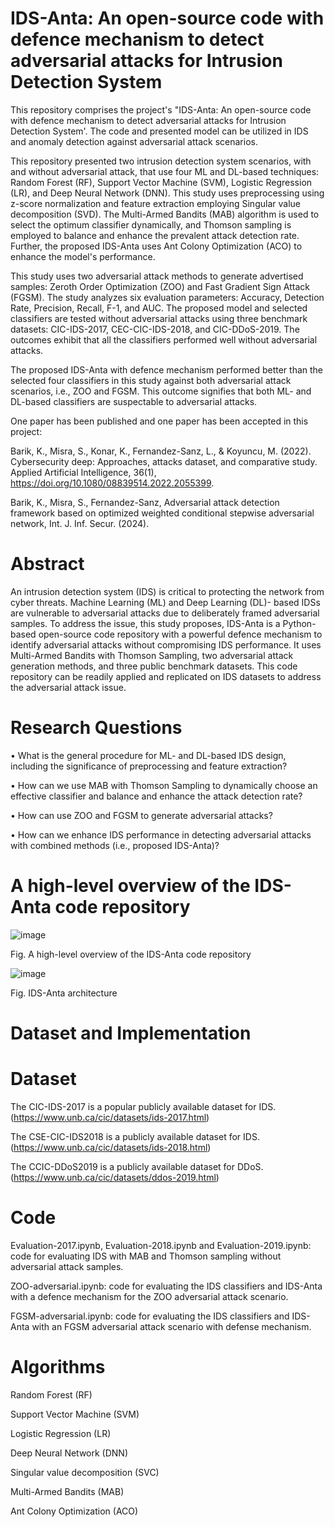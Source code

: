 # IDS-Anta: An open-source code with defence mechanism to detect adversarial attacks for Intrusion Detection System 

This repository comprises the project's "IDS-Anta: An open-source code with defence mechanism to detect adversarial attacks for Intrusion Detection System'. The code and presented model can be utilized in IDS and anomaly detection against adversarial attack scenarios.

This repository presented two intrusion detection system scenarios, with and without adversarial attack, that use four ML and DL-based techniques: Random Forest (RF), Support Vector Machine (SVM), Logistic Regression (LR), and Deep Neural Network (DNN). This study uses preprocessing using z-score normalization and feature extraction employing Singular value decomposition (SVD). The Multi-Armed Bandits (MAB) algorithm is used to select the optimum classifier dynamically, and Thomson sampling is employed to balance and enhance the prevalent attack detection rate. Further, the proposed IDS-Anta uses Ant Colony Optimization (ACO) to enhance the model's performance.

This study uses two adversarial attack methods to generate advertised samples: Zeroth Order Optimization (ZOO) and Fast Gradient Sign Attack (FGSM). The study analyzes six evaluation parameters: Accuracy, Detection Rate, Precision, Recall, F-1, and AUC. The proposed model and selected classifiers are tested without adversarial attacks using three benchmark datasets: CIC-IDS-2017, CEC-CIC-IDS-2018, and CIC-DDoS-2019. The outcomes exhibit that all the classifiers performed well without adversarial attacks. 

The proposed IDS-Anta with defence mechanism performed better than the selected four classifiers in this study against both adversarial attack scenarios, i.e., ZOO and FGSM. This outcome signifies that both ML- and DL-based classifiers are suspectable to adversarial attacks.

One paper has been published and one paper has been accepted in this project: 

Barik, K., Misra, S., Konar, K., Fernandez-Sanz, L., & Koyuncu, M. (2022). Cybersecurity deep: Approaches, attacks dataset, and comparative study. Applied Artificial Intelligence, 36(1), https://doi.org/10.1080/08839514.2022.2055399.

Barik, K., Misra, S., Fernandez-Sanz, Adversarial attack detection framework based on optimized weighted conditional stepwise adversarial network, Int. J. Inf. Secur. (2024).

# Abstract

An intrusion detection system (IDS) is critical to protecting the network from cyber threats. Machine Learning (ML) and Deep Learning (DL)- based IDSs are vulnerable to adversarial attacks due to deliberately framed adversarial samples. To address the issue, this study proposes, IDS-Anta is a Python-based open-source code repository with a powerful defence mechanism to identify adversarial attacks without compromising IDS performance. It uses Multi-Armed Bandits with Thomson Sampling, two adversarial attack generation methods, and three public benchmark datasets. This code repository can be readily applied and replicated on IDS datasets to address the adversarial attack issue.


# Research Questions

•	What is the general procedure for ML- and DL-based IDS design, including the significance of preprocessing and feature extraction?

•	How can we use MAB with Thomson Sampling to dynamically choose an effective classifier and balance and enhance the attack detection rate?

•	How can use ZOO and FGSM to generate adversarial attacks?

•	How can we enhance IDS performance in detecting adversarial attacks with combined methods (i.e., proposed IDS-Anta)?


# A high-level overview of the IDS-Anta code repository 







![image](https://github.com/kousikbarik/lab-ids-anta/assets/91803246/e0ea284b-ef2b-4c44-ade0-1ca6a48d9d41)




Fig. A high-level overview of the IDS-Anta code repository 


![image](https://github.com/kousikbarik/lab-ids-anta/assets/91803246/7a3aad05-b4ea-4607-bb6f-183c7479ede0)

Fig. IDS-Anta architecture 


# Dataset and Implementation

# Dataset

The CIC-IDS-2017 is a popular publicly available dataset for IDS. (https://www.unb.ca/cic/datasets/ids-2017.html)

The CSE-CIC-IDS2018  is a publicly available dataset for IDS.(https://www.unb.ca/cic/datasets/ids-2018.html)

The CCIC-DDoS2019  is a publicly available dataset for DDoS.(https://www.unb.ca/cic/datasets/ddos-2019.html)

# Code

Evaluation-2017.ipynb, Evaluation-2018.ipynb and Evaluation-2019.ipynb: code for evaluating IDS with MAB and Thomson sampling without adversarial attack samples. 

ZOO-adversarial.ipynb: code for evaluating the IDS classifiers and IDS-Anta with a defence mechanism for the ZOO adversarial attack scenario.

FGSM-adversarial.ipynb: code for evaluating the IDS classifiers and IDS-Anta with an FGSM adversarial attack scenario with defense mechanism.

# Algorithms

 Random Forest (RF)
 
 Support Vector Machine (SVM)
 
 Logistic Regression (LR)
 
 Deep Neural Network (DNN)

 Singular value decomposition (SVC) 

 Multi-Armed Bandits (MAB)

  Ant Colony Optimization (ACO)






